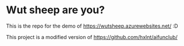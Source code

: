 # Wut sheep are you?

This is the repo for the demo of https://wutsheep.azurewebsites.net/ :D

This project is a modified version of https://github.com/hxlnt/aifunclub/ 